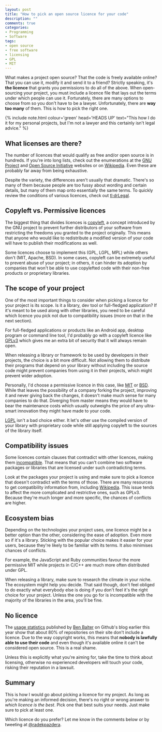 ```yaml
---
layout: post
title: "How to pick an open source licence for your code"
description: ""
comments: true
categories:
- Programming
- Software
tags:
- open source
- free software
- licensing
- GPL
- MIT
---
```


What makes a project open source? That the code is freely available online?
That you can use it, modify it and send it to a friend? Strictly speaking, it's
**the licence** that grants you permissions to do all of the above. When
open-sourcing your project, you must include a licence file that lays out the
terms under which people can use it. Fortunately, there are many options to
choose from so you don't have to be a lawyer. Unfortunately, there are **way
too many** of them. This is how to pick the right one.

{% include note.html colour='green' head='HEADS UP' text="This how I do it for my personal projects, but I'm not a lawyer and this certainly isn't legal advice." %}

## What licenses are there?

The number of licences that would qualify as free and/or open source is in
hundreds. If you're into long lists, check out the enumerations at the [GNU
Project](http://www.gnu.org/licenses/license-list.html#SoftwareLicenses) and
[Open Source Initiative](http://opensource.org/licenses/alphabetical) websites
or on
[Wikipedia](https://en.wikipedia.org/wiki/Comparison_of_free_and_open-source_software_licenses).
Even these are probably far away from being exhaustive.

Despite the variety, the differences aren't usually that dramatic. There's so
many of them because people are too fussy about wording and certain details,
but many of them map onto essentially the same terms. To quickly review the
conditions of various licences, check out [tl;drLegal](https://tldrlegal.com/).

## Copyleft vs. Permissive licences

The biggest thing that divides licences is
[copyleft](http://www.gnu.org/copyleft/copyleft.html), a concept introduced by
the GNU project to prevent further distributors of your software from
restricting the freedoms you granted to the project originally. This means that
anyone who would like to redistribute a modified version of your code will have
to publish their modifications as well.

Some licences choose to implement this (GPL, LGPL, MPL) while others don't
(MIT, Apache, BSD). In some cases, copyleft can be extremely useful to prevent
abuse of your project; in others, it can hinder its adoption by companies that
won't be able to use copylefted code with their non-free products or
proprietary libraries.

## The scope of your project

One of the most important things to consider when picking a licence for your
project is its scope. Is it a library, dev tool or full-fledged application? If
it's meant to be used along with other libraries, you need to be careful which
licence you pick not due to compatibility issues (more on that in the next section).

For full-fledged applications or products like an Android app, desktop program or
command line tool, I'd probably go with a copyleft licence like
[GPLv3](http://www.gnu.org/licenses/gpl-3.0.en.html) which gives me an extra
bit of security that it will always remain open.

When releasing a library or framework to be used by developers in their
projects, the choice is a bit more difficult. Not allowing them to distribute
their programs that depend on your library without including the source code
might prevent companies from using it in their projects, which might prevent
wider adoption.

Personally, I'd choose a permissive licence in this case, like
[MIT](http://opensource.org/licenses/MIT) or
[BSD](http://opensource.org/licenses/BSD-3-Clause). While that leaves the
possibility of a company forking the project, improving it and never giving
back the changes, it doesn't make much sense for many companies to do that.
Diverging from master means they would have to bear the maintenance costs which
usually outweighs the price of any ultra-smart innovation they might have made
to your code.

[LGPL](http://www.gnu.org/licenses/lgpl-3.0.en.html) isn't a bad choice either.
It let's other use the compiled version of your library with proprietary code
while still applying copyleft to the sources of the library itself.

## Compatibility issues

Some licences contain clauses that contradict with other licences, making them
[incompatible](https://en.wikipedia.org/wiki/License_compatibility). That means
that you can't combine two software packages or libraries that are licensed
under such contradicting terms.

Look at the packages your project is using and make sure to pick a licence that
doesn't contradict with the terms of those. There are many resources to get
compatibility information from, including
[Wikipedia](https://en.wikipedia.org/wiki/Comparison_of_free_and_open-source_software_licenses).
This issue tends to affect the more complicated and restrictive ones, such as
GPLv3. Because they're much longer and more specific, the chances of conflicts
are higher.

## Ecosystem bias

Depending on the technologies your project uses, one licence might be a better
option than the other, considering the ease of adoption. Even more so if it's a
library. Sticking with the popular choice makes it easier for your users,
because they're likely to be familiar with its terms. It also minimises chances
of conflicts.

For example, the JavaScript and Ruby communities favour the more permissive MIT
while projects in C/C++ are much more often distributed under GPL.

When releasing a library, make sure to research the climate in your niche. The
ecosystem might help you decide. That said though, don't feel obliged to do
exactly what everybody else is doing if you don't feel it's the right choice
for your project. Unless the one you go for is incompatible with the majority
of the libraries in the area, you'll be fine.

## No licence

The [usage
statistics](https://github.com/blog/1964-open-source-license-usage-on-github-com)
published by [Ben Balter](https://twitter.com/BenBalter) on Github's blog
earlier this year show that about 80% of repositories on their site don't
include a licence. Due to the way copyright works, this means that **nobody is
lawfully able to use their code** and even though it's available online it
can't be considered open source. This is a real shame.

Unless this is explicitly what you're aiming for, take the time to think about
licensing, otherwise no experienced developers will touch your code, risking
their reputation in a lawsuit.

## Summary

This is how I would go about picking a licence for my project. As long as
you're making an informed decision, there's no right or wrong answer to *which
licence is the best*. Pick one that best suits your needs. Just make sure to
pick at least one.

Which licence do you prefer? Let me know in the comments below or by tweeting
at [@radekpazdera](https://twitter.com/radekpazdera).
